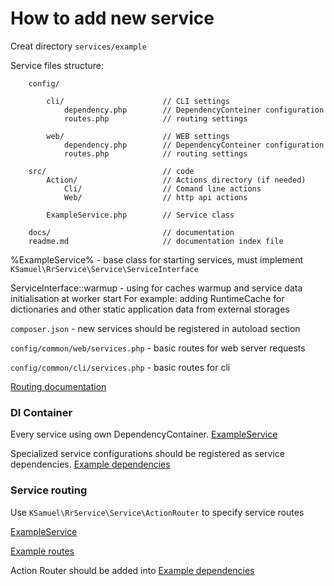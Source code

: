 How to add new service
===
Creat directory `services/example`

Service files structure:

        config/                       

            cli/                      // CLI settings
                dependency.php        // DependencyConteiner configuration
                routes.php            // routing settings

            web/                      // WEB settings
                dependency.php        // DependencyConteiner configuration
                routes.php            // routing settings

        src/                          // code
            Action/                   // Actions directory (if needed)
                Cli/                  // Comand line actions
                Web/                  // http api actions

            ExampleService.php        // Service class 

        docs/                         // documentation
        readme.md                     // documentation index file


%ExampleService% - base class for starting services, 
must implement  ```KSamuel\RrService\Service\ServiceInterface```

ServiceInterface::warmup - using for caches warmup and service data initialisation at worker start
For example: adding RuntimeCache for dictionaries and other static application data from external storages

`composer.json` - new services should be registered in autoload section

`config/common/web/services.php` - basic routes for web server requests

`config/common/cli/services.php` - basic routes for cli

[Routing documentation](routing.md)

### DI Container
Every service using own DependencyContainer. [ExampleService](../services/example/src/ExampleService.php)

Specialized service configurations should be registered as service dependencies. [Example dependencies](../services/example/config/web/dependency.php)


### Service routing
Use ```KSamuel\RrService\Service\ActionRouter``` to specify service routes

[ExampleService](../services/example/src/ExampleService.php)

[Example routes](../services/example/config/web/routes.php)

Action Router should be added into [Example dependencies](../services/example/config/web/dependency.php)
